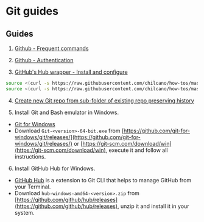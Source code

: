 # Git guides

## Guides

1. [Github - Frequent commands](git_frequent_commands.md)

2. [Github - Authentication](git_auth_guide.md)

3. [GitHub's Hub wrapper - Install and configure](../src/git_and_hub_setting_in_linux.sh)
```sh
source <(curl -s https://raw.githubusercontent.com/chilcano/how-tos/master/src/git_and_hub_setting_in_linux.sh)
source <(curl -s https://raw.githubusercontent.com/chilcano/how-tos/master/src/git_and_hub_setting_in_linux.sh) -u=Chilcano -e=chilcano@intix.info
```

4. [Create new Git repo from sub-folder of existing repo preserving history](git_subfolder_to_repository.md)

5. Install Git and Bash emulator in Windows.
  - [Git for Windows](https://gitforwindows.org/)
  - Download `Git-<version>-64-bit.exe`  from [https://github.com/git-for-windows/git/releases/](https://github.com/git-for-windows/git/releases/) or [https://git-scm.com/download/win](https://git-scm.com/download/win), execute it and follow all instructions.

6. Install GitHub Hub for Windows.  
  - [GitHub Hub](https://hub.github.com/) is a extension to Git CLI that helps to manage GitHub from your Terminal.
  - Download `hub-windows-amd64-<version>.zip` from [https://github.com/github/hub/releases](https://github.com/github/hub/releases), unzip it and install it in your system.
